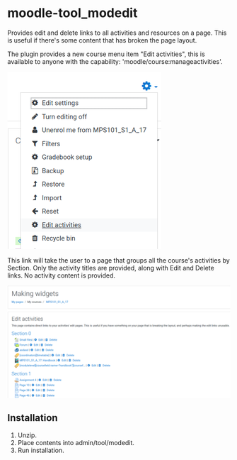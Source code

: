 # moodle-tool_modedit

Provides edit and delete links to all activities and resources on a page. This is useful if there's some content that has broken the page layout.

The plugin provides a new course menu item "Edit activities", this is available to anyone with the capability: 'moodle/course:manageactivities'.

![actionmenu](pix/editactivities-menu.png)

This link will take the user to a page that groups all the course's activities by Section. Only the activity titles are provided, along with Edit and Delete links. No activity content is provided.

![Edit activities page](pix/editactivities.png)

## Installation

1. Unzip.
2. Place contents into admin/tool/modedit.
3. Run installation.